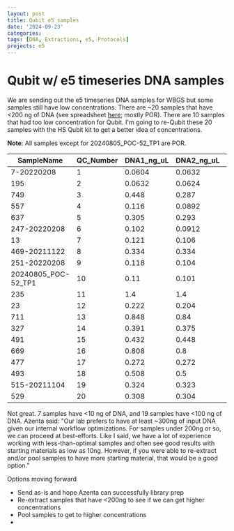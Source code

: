 ```yaml
---
layout: post
title: Qubit e5 samples 
date: '2024-09-23'
categories:
tags: [DNA, Extractions, e5, Protocols]
projects: e5
---
```


# Qubit w/ e5 timeseries DNA samples  

We are sending out the e5 timeseries DNA samples for WBGS but some samples still have low concentrations. There are ~20 samples that have <200 ng of DNA (see spreadsheet [here](https://docs.google.com/spreadsheets/d/1iFsVfp1vix9IfNcqSajQfLgXXDg0CCPT/edit?gid=1140341238#gid=1140341238); mostly POR). There are 10 samples that had too low concentration for Qubit. I'm going to re-Qubit these 20 samples with the HS Qubit kit to get a better idea of concentrations. 

**Note**: All samples except for 20240805_POC-52_TP1 are POR. 
 
| SampleName          | QC_Number | DNA1_ng_uL | DNA2_ng_uL | DNA_Average | DNA_uL | DNA_ng  |
| ------------------- | --------- | ---------- | ---------- | ----------- | ------ | ------- |
| 7-20220208          | 1         | 0.0604     | 0.0632     | 0.0618      | 82     | 5.0676  |
| 195                 | 2         | 0.0632     | 0.0624     | 0.0628      | 85     | 5.338   |
| 749                 | 3         | 0.448      | 0.287      | 0.3675      | 85     | 31.2375 |
| 557                 | 4         | 0.116      | 0.0892     | 0.1026      | 85     | 8.721   |
| 637                 | 5         | 0.305      | 0.293      | 0.299       | 85     | 25.415  |
| 247-20220208        | 6         | 0.102      | 0.0912     | 0.0966      | 85     | 8.211   |
| 13                  | 7         | 0.121      | 0.106      | 0.1135      | 82     | 9.307   |
| 469-20211122        | 8         | 0.334      | 0.334      | 0.334       | 82     | 27.388  |
| 251-20220208        | 9         | 0.118      | 0.104      | 0.111       | 85     | 9.435   |
| 20240805_POC-52_TP1 | 10        | 0.11       | 0.101      | 0.1055      | 85     | 8.9675  |
| 235                 | 11        | 1.4        | 1.4        | 1.4         | 82     | 114.8   |
| 23                  | 12        | 0.222      | 0.204      | 0.213       | 85     | 18.105  |
| 711                 | 13        | 0.848      | 0.84       | 0.844       | 85     | 71.74   |
| 327                 | 14        | 0.391      | 0.375      | 0.383       | 85     | 32.555  |
| 491                 | 15        | 0.432      | 0.448      | 0.44        | 85     | 37.4    |
| 669                 | 16        | 0.808      | 0.8        | 0.804       | 85     | 68.34   |
| 477                 | 17        | 0.272      | 0.272      | 0.272       | 85     | 23.12   |
| 493                 | 18        | 0.508      | 0.5        | 0.504       | 85     | 42.84   |
| 515-20211104        | 19        | 0.324      | 0.323      | 0.3235      | 85     | 27.4975 |
| 529                 | 20        | 0.308      | 0.304      | 0.306       | 85     | 26.01   |

Not great. 7 samples have <10 ng of DNA, and 19 samples have <100 ng of DNA. Azenta said: "Our lab prefers to have at least ~300ng of input DNA given our internal workflow optimizations. For samples under 200ng or so, we can proceed at best-efforts. Like I said, we have a lot of experience working with less-than-optimal samples and often see good results with starting materials as low as 10ng. However, if you were able to re-extract and/or pool samples to have more starting material, that would be a good option."

Options moving forward

- Send as-is and hope Azenta can successfully library prep 
- Re-extract samples that have <200ng to see if we can get higher concentrations
- Pool samples to get to higher concentrations 
- 

